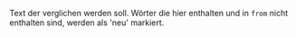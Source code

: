 Text der verglichen werden soll. Wörter die hier enthalten und in `from` nicht enthalten sind, werden als 'neu' markiert.